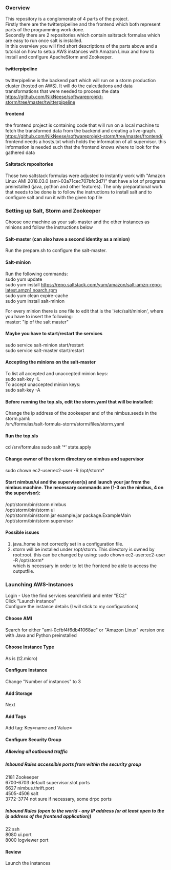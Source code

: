 
### Overview
This repository is a conglomerate of 4 parts of the project.   
Firstly there are the twitterpipeline and the frontend which both represent parts of the programming work done.  
Secondly there are 2 repositories which contain saltstack formulas which are easy to run once salt is installed.  
In this overview you will find short descriptions of the parts above and a tutorial on how to setup AWS instances with Amazon Linux and how to install and configure ApacheStorm and Zookeeper.
#### twitterpipeline
twitterpipeline is the backend part which will run on a storm production cluster (hosted on AWS). It will do the calcutlations and data transformations that were needed to process the data   
https://github.com/NikNeese/softwareprojekt-storm/tree/master/twitterpipeline
#### frontend
the frontend project is containing code that will run on a local machine to fetch the transformed data from the backend and creating a live-graph.   
https://github.com/NikNeese/softwareprojekt-storm/tree/master/frontend/   
frontend needs a hosts.txt which holds the information of all supervisor. this information is needed such that the frontend knows where to look for the gathered data
#### Saltstack repositories
Those two saltstack formulas were adjusted to instantly work with "Amazon Linux AMI 2018.03.0 (ami-03a71cec707bfc3d7)" that have a lot of programs preinstalled (java, python and other features).
The only preparational work that needs to be done is to follow the instructions to install salt and to configure salt and run it with the given top file
### Setting up Salt, Storm and Zookeeper
Choose one machine as your salt-master and the other instances as minions and follow the instructions below
#### Salt-master (can also have a second identity as a minion)  
Run the prepare.sh to configure the salt-master.
#### Salt-minion
Run the following commands:    
sudo yum update   
sudo yum install https://repo.saltstack.com/yum/amazon/salt-amzn-repo-latest.amzn1.noarch.rpm   
sudo yum clean expire-cache   
sudo yum install salt-minion   

For every minion there is one file to edit that is the '/etc/salt/minion', where you have to insert the following:      
master: "ip of the salt master"

#### Maybe you have to start/restart the services
sudo service salt-minion start/restart   
sudo service salt-master start/restart
#### Accepting the minions on the salt-master
To list all accepted and unaccepted minion keys:   
sudo salt-key -L    
To accept unaccepted minion keys:   
sudo salt-key -A  
#### Before running the top.sls, edit the storm.yaml that will be installed:
Change the ip address of the zookeeper and of the nimbus.seeds in the storm.yaml:   
/srv/formulas/salt-formula-storm/storm/files/storm.yaml
#### Run the top.sls
cd /srv/formulas
sudo salt '\*' state.apply
#### Change owner of the storm directory on nimbus and supervisor
sudo chown ec2-user:ec2-user -R /opt/storm*
#### Start nimbus/ui and the supervisor(s) and launch your jar from the nimbus machine. The necessary commands are (1-3 on the nimbus, 4 on the supervisor):
/opt/storm/bin/storm nimbus   
/opt/storm/bin/storm ui     
/opt/storm/bin/storm jar example.jar package.ExampleMain <program args>   
/opt/storm/bin/storm supervisor 
#### Possible issues
1. java_home is not correctly set in a configuration file.   
2. storm will be installed under /opt/storm. This directory is owned by root:root. this can be changed by using: sudo chown ec2-user:ec2-user -R /opt/storm*    
which is necessary in order to let the frontend be able to access the outputfile.



### Launching AWS-Instances
Login - Use the find services searchfield and enter "EC2"    
Click "Launch instance"    
Configure the instance details (I will stick to my configurations)    
#### Choose AMI
Search for either "ami-0cfbf4f6db41068ac" or "Amazon Linux" version one with Java and Python preinstalled
#### Choose Instance Type
As is (t2.micro)
#### Configure Instance
Change "Number of instances" to 3
#### Add Storage
Next
#### Add Tags
Add tag: Key=name and Value=<a descriptive name>
#### Configure Security Group
##### Allowing all outbound traffic
##### Inbound Rules accessible ports from within the security group
2181 Zookeeper   
6700-6703 default supervisor.slot.ports    
6627 nimbus.thrift.port   
4505-4506 salt    
3772-3774 not sure if necessary, some drpc ports   
##### Inbound Rules (open to the world - any IP address (or at least open to the ip address of the frontend application))
22 ssh   
8080 ui.port   
8000 logviewer port   
#### Review
Launch the instances   
